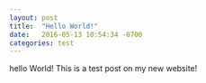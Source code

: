 ```yaml
---
layout: post
title:  "Hello World!"
date:   2016-05-13 10:54:34 -0700
categories: test
---
```

hello World! This is a test post on my new website!
